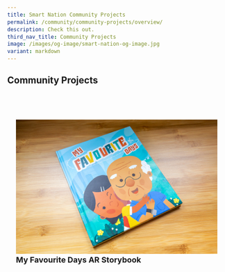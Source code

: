 ```yaml
---
title: Smart Nation Community Projects
permalink: /community/community-projects/overview/
description: Check this out.
third_nav_title: Community Projects
image: /images/og-image/smart-nation-og-image.jpg
variant: markdown
---
```

## Community Projects

<div class="row" style="padding: 40px 0px 10px 0px;"> 
     <div class="col" style="padding: 20px 20px 0px 20px;"> <a href="/community/community-projects/my-favourite-days"><img src="/images/community/arstorybook/myfavouritedays.jpg"></a><br>
       <div class="header" style="font-size:18px"><b>My Favourite Days AR Storybook</b>
</div><br>
  </div> &nbsp; &nbsp; &nbsp; &nbsp; 

<div class="col" style="padding: 0px 20px 0px 20px;"> </div><br>

<div class="col" style="padding: 0px 20px 0px 20px;"> </div><br>

</div>